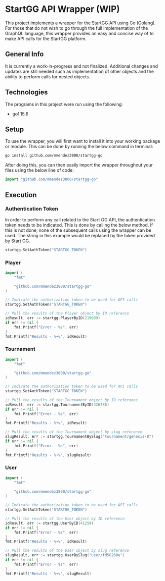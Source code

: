 # StartGG API Wrapper (WIP)
This project implements a wrapper for the StartGG API using Go (Golang). For those that do not wish to go through the full implementation of the GraphQL language, this wrapper provides an easy and concise way of to make API calls for the StartGG platform.

## General Info
It is currently a work-in-progress and not finalized. Additional changes and updates are still needed such as implementation of other objects and the ability to perform calls for nested objects.

## Technologies
The programs in this project were run using the following:
* go1.15.6

## Setup
To use the wrapper, you will first want to install it into your working package or module. This can be done by running the below command in terminal:
```bash
go install github.com/mmendez3800/startgg-go
```

After doing this, you can then easily import the wrapper throughout your files using the below line of code:
```go
import "github.com/mmendez3800/startgg-go"
```

## Execution

### Authentication Token
In order to perform any call related to the Start GG API, the authentication token needs to be indicated. This is done by calling
the below method. If this is not done, none of the subsequent calls using the wrapper can be used. The string in this example would be replaced by the token provided by Start GG.

```go
startgg.SetAuthToken("STARTGG_TOKEN")
```

### Player
```go
import (
    "fmt"

    "github.com/mmendez3800/startgg-go"
)

// Indicate the authorization token to be used for API calls
startgg.SetAuthToken("STARTGG_TOKEN")

// Pull the results of the Player object by ID reference
idResult, err := startgg.PlayerByID(219999)
if err != nil {
    fmt.Printf("Error - %s", err)
}
fmt.Printf("Results - %+v", idResult)
```

### Tournament
```go
import (
    "fmt"

    "github.com/mmendez3800/startgg-go"
)

// Indicate the authorization token to be used for API calls
startgg.SetAuthToken("STARTGG_TOKEN")

// Pull the results of the Tournament object by ID reference
idResult, err := startgg.TournamentByID(326786)
if err != nil {
    fmt.Printf("Error - %s", err)
}
fmt.Printf("Results - %+v", idResult)

// Pull the results of the Tournament object by slug reference
slugResult, err := startgg.TournamentBySlug("tournament/genesis-8")
if err != nil {
    fmt.Printf("Error - %s", err)
}
fmt.Printf("Results - %+v", slugResult)
```

### User
```go
import (
    "fmt"

    "github.com/mmendez3800/startgg-go"
)

// Indicate the authorization token to be used for API calls
startgg.SetAuthToken("STARTGG_TOKEN")

// Pull the results of the User object by ID reference
idResult, err := startgg.UserByID(41259)
if err != nil {
    fmt.Printf("Error - %s", err)
}
fmt.Printf("Results - %+v", idResult)

// Pull the results of the User object by slug reference
slugResult, err := startgg.UserBySlug("user/fd58260e")
if err != nil {
    fmt.Printf("Error - %s", err)
}
fmt.Printf("Results - %+v", slugResult)
```
